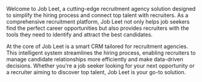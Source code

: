 Welcome to Job Leet, a cutting-edge recruitment agency solution designed to simplify the hiring process and connect top talent with recruiters. As a comprehensive recruitment platform, Job Leet not only helps job seekers find the perfect career opportunities but also provides recruiters with the tools they need to identify and attract the best candidates.

At the core of Job Leet is a smart CRM tailored for recruitment agencies. This intelligent system streamlines the hiring process, enabling recruiters to manage candidate relationships more efficiently and make data-driven decisions. Whether you're a job seeker looking for your next opportunity or a recruiter aiming to discover top talent, Job Leet is your go-to solution.
